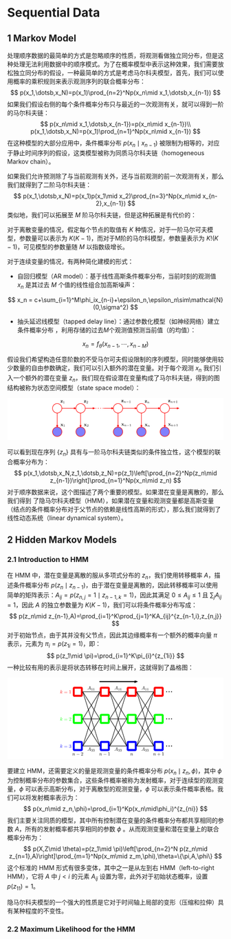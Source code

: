 # Sequential Data

## 1 Markov Model

处理顺序数据的最简单的方式是忽略顺序的性质，将观测看做独立同分布，但是这种处理无法利用数据中的顺序模式。为了在概率模型中表示这种效果，我们需要放松独立同分布的假设，一种最简单的方式是考虑马尔科夫模型，首先，我们可以使用概率的乘积规则来表示观测序列的联合概率分布：
$$
p(x_1,\dotsb,x_N)=p(x_1)\prod_{n=2}^Np(x_n\mid x_1,\dotsb,x_{n-1})
$$
如果我们假设右侧的每个条件概率分布只与最近的一次观测有关，就可以得到一阶的马尔科夫链：
$$
p(x_n\mid x_1,\dotsb,x_{n-1})=p(x_n\mid x_{n-1})\\
p(x_1,\dotsb,x_N)=p(x_1)\prod_{n=1}^Np(x_n\mid x_{n-1})
$$
在这种模型的大部分应用中，条件概率分布 $p(x_n\mid x_{n-1})$ 被限制为相等的，对应于静止时间序列的假设，这类模型被称为同质马尔科夫链（homogeneous Markov chain）。

如果我们允许预测除了与当前观测有关外，还与当前观测的前一次观测有关，那么我们就得到了二阶马尔科夫链：
$$
p(x_1,\dotsb,x_N)=p(x_1)p(x_1\mid x_2)\prod_{n=3}^Np(x_n\mid x_{n-2},x_{n-1})
$$
类似地，我们可以拓展至 $M$ 阶马尔科夫链，但是这种拓展是有代价的：

对于离散变量的情况，假定每个节点的取值有 $K$ 种情况，对于一阶马尔可夫模型，参数量可以表示为 $K(K-1)$，而对于M阶的马尔科模型，参数量表示为 $K!(K-1)$，可见模型的参数量随 $M$ 以指数级增长。

对于连续变量的情况，有两种简化建模的形式：

- 自回归模型（AR model）：基于线性高斯条件概率分布，当前时刻的观测值 $x_n$ 是其过去 *M* 个值的线性组合加高斯噪声：

$$
x_n = c+\sum_{i=1}^M\phi_ix_{n-i}+\epsilon_n,\epsilon_n\sim\mathcal{N}(0,\sigma^2)
$$

- 抽头延迟线模型（tapped delay line）：通过参数化模型（如神经网络）建立条件概率分布 ，利用存储的过去$M$个观测值预测当前值（的均值）：

$$
x_n=f_\theta(x_{n-1},\dotsb,x_{n-M})
$$

假设我们希望构造任意阶数的不受马尔可夫假设限制的序列模型，同时能够使用较少数量的自由参数确定，我们可以引入额外的潜在变量。对于每个观测 $x_n$ 我们引入一个额外的潜在变量 $z_n$，我们现在假设潜在变量构成了马尔科夫链，得到的图结构被称为状态空间模型（state space model）：

![Markov model](./images/13.1..png)

可以看到现在序列 $\{z_n\}$ 具有与一阶马尔科夫链类似的条件独立性，这个模型的联合概率分布为：
$$
p(x_1,\dotsb,x_N,z_1,\dotsb,z_N)=p(z_1)\left[\prod_{n=2}^Np(z_n\mid z_{n-1})\right]\prod_{n=1}^Np(x_n\mid z_n)
$$
对于顺序数据来说，这个图描述了两个重要的模型。如果潜在变量是离散的，那么我们得到 了隐马尔科夫模型（HMM），如果潜在变量和观测变量都是高斯变量（结点的条件概率分布对于父节点的依赖是线性高斯的形式），那么我们就得到了线性动态系统（linear dynamical system）。

## 2 Hidden Markov Models

### 2.1 Introduction to HMM

在 HMM 中，潜在变量是离散的服从多项式分布的 $z_n$，我们使用转移概率 $A$，描述条件概率分布 $p(z_{n}\mid z_{n-1})$，由于潜在变量是离散的，因此转移概率可以使用简单的矩阵表示：$A_{ij}=p(z_{n,j}=1\mid z_{n-1,k}=1)$，因此其满足 $0\leq A_{ij}\leq1$ 且 $\sum_j A_{ij}=1$，因此 $A$ 的独立参数量为 $K(K-1)$，我们可以将条件概率分布写成：
$$
p(z_n\mid z_{n-1},A)=\prod_{i=1}^K\prod_{j=1}^KA_{ij}^{z_{n-1,i},z_{n,j}}
$$
对于初始节点，由于其并没有父节点，因此其边缘概率有一个额外的概率向量 $\pi$ 表示，元素为 $\pi_i=p(z_{1i}=1)$，即：
$$
p(z_1\mid \pi)=\prod_{i=1}^K\pi_{i}^{z_{1i}}
$$
一种比较有用的表示是将状态转移在时间上展开，这就得到了晶格图：

![HMM](./images/13.2.png)

要建立 HMM，还需要定义的量是观测变量的条件概率分布 $p(x_n\mid z_n,\phi)$，其中 $\phi$ 为控制概率分布的参数集合，这些条件概率被称为发射概率，对于连续型的观测变量，$\phi$ 可以表示高斯分布，对于离散型的观测变量，$\phi$ 可以表示条件概率表格。我们可以将发射概率表示为：
$$
p(x_n\mid z_n,\phi)=\prod_{i=1}^Kp(x_n\mid\phi_i)^{z_{ni}}
$$
我们主要关注同质的模型，其中所有控制潜在变量的条件概率分布都共享相同的参数 $A$，所有的发射概率都共享相同的参数 $\phi$ 。从⽽观测变量和潜在变量上的联合概率分布为：
$$
p(X,Z\mid \theta)=p(z_1\mid \pi)\left[\prod_{n=2}^N p(z_n\mid z_{n=1},A)\right]\prod_{m=1}^Np(x_m\mid z_m,\phi),\theta=\{\pi,A,\phi\}
$$
这个标准的 HMM 形式有很多变体，其中之一是从左到右 HMM（left-to-right HMM），它将 $A$ 中 $j<i$ 的元素 $A_{ij}$ 设置为零，此外对于初始状态概率，设置 $p(z_{11})=1$。

隐马尔科夫模型的⼀个强⼤的性质是它对于时间轴上局部的变形（压缩和拉伸）具有某种程度的不变性。

### 2.2 Maximum Likelihood for the HMM

